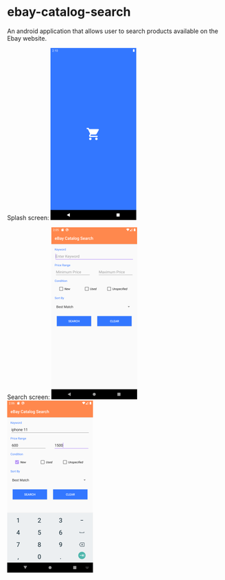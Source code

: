 # ebay-catalog-search
An android application that allows user to search products available on the Ebay website.

Splash screen:
![Image of Splash Screen](https://github.com/chhatbarnikita/ebay-catalog-search/blob/master/images/splash_screen.png) 

Search screen:
![Image of Search Screen](https://github.com/chhatbarnikita/ebay-catalog-search/blob/master/images/search_screen.png) ![Image of Search Entries](https://github.com/chhatbarnikita/ebay-catalog-search/blob/master/images/search_entries.png)
